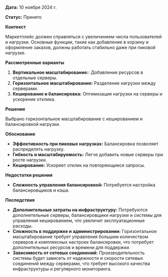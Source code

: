 
**Дата:** 10 ноября 2024 г.

**Статус:** Принято

**Контекст**

Маркетплейс должен справляться с увеличением числа пользователей и нагрузки. Основные функции, такие как добавление в корзину и оформление заказов, должны работать стабильно даже при пиковой нагрузке.

**Рассмотренные варианты**

1. **Вертикальное масштабирование:**: Добавление ресурсов в отдельные серверы.
2. **Горизонтальное масштабирование:** Разделение нагрузки между серверами.
3. **Кеширование и балансировка:** Оптимизация нагрузки на серверы и ускорение отклика.

**Решение**

Выбрано горизонтальное масштабирование с кешированием и балансировкой нагрузки.

**Обоснование**

- **Эффективность при пиковых нагрузках:** Балансировка позволяет распределять нагрузку.
- **Гибкость и масштабируемость:** Легче добавить новые серверы при росте нагрузки.
- **Кеширование:** Ускоряет отклик на повторяющиеся запросы.

**Недостатки решения**

- **Сложность управления  балансировкой:** Потребуется настройка балансировщиков и кэша.


**Последствия**
- **Дополнительные затраты на инфраструктуру:** Потребуются дополнительные серверы, балансировщики нагрузки и системы для управления кешированием, что увеличит эксплуатационные расходы.
- **Сложность в поддержке и администрировании:** Горизонтальное масштабирование требует управления большим количеством серверов и комплексных настроек балансировки, что потребует дополнительных ресурсов и времени для поддержки.
- **Зависимость от сетевых соединений:** Производительность системы будет зависеть от надежности и скорости сетевых соединений между серверами, что требует высокого качества инфраструктуры и регулярного мониторинга.
